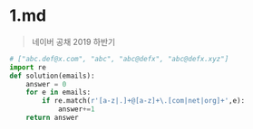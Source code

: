 # 1.md
> 네이버 공채 2019 하반기 

```python
# ["abc.def@x.com", "abc", "abc@defx", "abc@defx.xyz"]
import re
def solution(emails):
    answer = 0
    for e in emails:
        if re.match(r'[a-z|.]+@[a-z]+\.[com|net|org]+',e):
            answer+=1
    return answer

```
